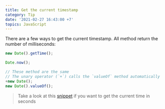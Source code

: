 ```yaml
---
title: Get the current timestamp
category: Tip
date: '2021-02-27 16:43:00 +7'
topics: JavaScript
---
```


There are a few ways to get the current timestamp. All method return the number of milliseconds:

```js
new Date().getTime();

Date.now();

// These method are the same
// The unary operator (`+`) calls the `valueOf` method automatically
+new Date();
new Date().valueOf();
```

> Take a look at this [snippet](https://1loc.dev/#get-the-current-timestamp-in-seconds) if you want to get the current time in seconds
